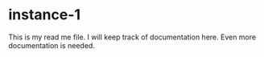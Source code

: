 # instance-1
This is my read me file. I will keep track of documentation here.
Even more documentation is needed.
